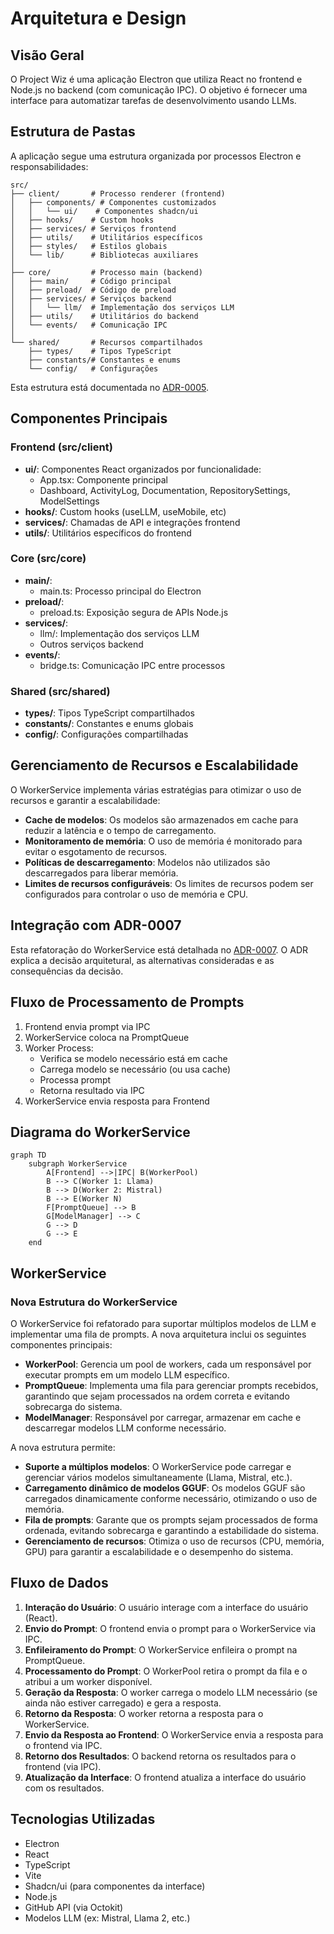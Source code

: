 # Arquitetura e Design

## Visão Geral

O Project Wiz é uma aplicação Electron que utiliza React no frontend e Node.js no backend (com comunicação IPC). O objetivo é fornecer uma interface para automatizar tarefas de desenvolvimento usando LLMs.

## Estrutura de Pastas

A aplicação segue uma estrutura organizada por processos Electron e responsabilidades:

```plaintext
src/
├── client/       # Processo renderer (frontend)
│   ├── components/ # Componentes customizados
│   │   └── ui/    # Componentes shadcn/ui
│   ├── hooks/    # Custom hooks
│   ├── services/ # Serviços frontend
│   ├── utils/    # Utilitários específicos
│   ├── styles/   # Estilos globais
│   └── lib/      # Bibliotecas auxiliares
│
├── core/         # Processo main (backend)
│   ├── main/     # Código principal
│   ├── preload/  # Código de preload
│   ├── services/ # Serviços backend
│   │   └── llm/  # Implementação dos serviços LLM
│   ├── utils/    # Utilitários do backend
│   └── events/   # Comunicação IPC
│
└── shared/       # Recursos compartilhados
    ├── types/    # Tipos TypeScript
    ├── constants/# Constantes e enums
    └── config/   # Configurações
```

Esta estrutura está documentada no [ADR-0005](adr/ADR-0005-Estrutura-de-Pastas-Electron.md).

## Componentes Principais

### Frontend (src/client)
- **ui/**: Componentes React organizados por funcionalidade:
  - App.tsx: Componente principal
  - Dashboard, ActivityLog, Documentation, RepositorySettings, ModelSettings
- **hooks/**: Custom hooks (useLLM, useMobile, etc)
- **services/**: Chamadas de API e integrações frontend
- **utils/**: Utilitários específicos do frontend

### Core (src/core)
- **main/**:
  - main.ts: Processo principal do Electron
- **preload/**:
  - preload.ts: Exposição segura de APIs Node.js
- **services/**:
  - llm/: Implementação dos serviços LLM
  - Outros serviços backend
- **events/**:
  - bridge.ts: Comunicação IPC entre processos

### Shared (src/shared)
- **types/**: Tipos TypeScript compartilhados
- **constants/**: Constantes e enums globais
- **config/**: Configurações compartilhadas
## Gerenciamento de Recursos e Escalabilidade

O WorkerService implementa várias estratégias para otimizar o uso de recursos e garantir a escalabilidade:

- **Cache de modelos**: Os modelos são armazenados em cache para reduzir a latência e o tempo de carregamento.
- **Monitoramento de memória**: O uso de memória é monitorado para evitar o esgotamento de recursos.
- **Políticas de descarregamento**: Modelos não utilizados são descarregados para liberar memória.
- **Limites de recursos configuráveis**: Os limites de recursos podem ser configurados para controlar o uso de memória e CPU.

## Integração com ADR-0007

Esta refatoração do WorkerService está detalhada no [ADR-0007](docs/adr/ADR-0007-Refatoracao-WorkerService-Mistral-GGUF.md). O ADR explica a decisão arquitetural, as alternativas consideradas e as consequências da decisão.

## Fluxo de Processamento de Prompts

1. Frontend envia prompt via IPC
2. WorkerService coloca na PromptQueue
3. Worker Process:
   - Verifica se modelo necessário está em cache
   - Carrega modelo se necessário (ou usa cache)
   - Processa prompt
   - Retorna resultado via IPC
4. WorkerService envia resposta para Frontend

## Diagrama do WorkerService

```mermaid
graph TD
    subgraph WorkerService
        A[Frontend] -->|IPC| B(WorkerPool)
        B --> C(Worker 1: Llama)
        B --> D(Worker 2: Mistral)
        B --> E(Worker N)
        F[PromptQueue] --> B
        G[ModelManager] --> C
        G --> D
        G --> E
    end
```

## WorkerService

### Nova Estrutura do WorkerService

O WorkerService foi refatorado para suportar múltiplos modelos de LLM e implementar uma fila de prompts. A nova arquitetura inclui os seguintes componentes principais:

- **WorkerPool**: Gerencia um pool de workers, cada um responsável por executar prompts em um modelo LLM específico.
- **PromptQueue**: Implementa uma fila para gerenciar prompts recebidos, garantindo que sejam processados na ordem correta e evitando sobrecarga do sistema.
- **ModelManager**: Responsável por carregar, armazenar em cache e descarregar modelos LLM conforme necessário.

A nova estrutura permite:

- **Suporte a múltiplos modelos**: O WorkerService pode carregar e gerenciar vários modelos simultaneamente (Llama, Mistral, etc.).
- **Carregamento dinâmico de modelos GGUF**: Os modelos GGUF são carregados dinamicamente conforme necessário, otimizando o uso de memória.
- **Fila de prompts**: Garante que os prompts sejam processados de forma ordenada, evitando sobrecarga e garantindo a estabilidade do sistema.
- **Gerenciamento de recursos**: Otimiza o uso de recursos (CPU, memória, GPU) para garantir a escalabilidade e o desempenho do sistema.


## Fluxo de Dados

1. **Interação do Usuário**: O usuário interage com a interface do usuário (React).
2. **Envio do Prompt**: O frontend envia o prompt para o WorkerService via IPC.
3. **Enfileiramento do Prompt**: O WorkerService enfileira o prompt na PromptQueue.
4. **Processamento do Prompt**: O WorkerPool retira o prompt da fila e o atribui a um worker disponível.
5. **Geração da Resposta**: O worker carrega o modelo LLM necessário (se ainda não estiver carregado) e gera a resposta.
6. **Retorno da Resposta**: O worker retorna a resposta para o WorkerService.
7. **Envio da Resposta ao Frontend**: O WorkerService envia a resposta para o frontend via IPC.
4.  **Retorno dos Resultados**: O backend retorna os resultados para o frontend (via IPC).
8. **Atualização da Interface**: O frontend atualiza a interface do usuário com os resultados.

## Tecnologias Utilizadas

- Electron
- React
- TypeScript
- Vite
- Shadcn/ui (para componentes da interface)
- Node.js
- GitHub API (via Octokit)
- Modelos LLM (ex: Mistral, Llama 2, etc.)
